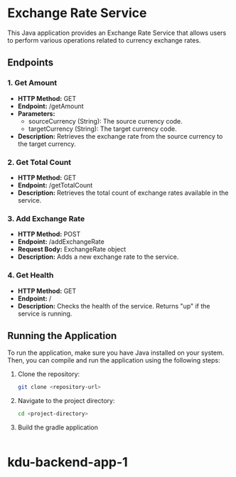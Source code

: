 # Exchange Rate Service

This Java application provides an Exchange Rate Service that allows users to perform various operations related to currency exchange rates.

## Endpoints

### 1. Get Amount
- **HTTP Method:** GET
- **Endpoint:** /getAmount
- **Parameters:**
  - sourceCurrency (String): The source currency code.
  - targetCurrency (String): The target currency code.
- **Description:** Retrieves the exchange rate from the source currency to the target currency.

### 2. Get Total Count
- **HTTP Method:** GET
- **Endpoint:** /getTotalCount
- **Description:** Retrieves the total count of exchange rates available in the service.

### 3. Add Exchange Rate
- **HTTP Method:** POST
- **Endpoint:** /addExchangeRate
- **Request Body:** ExchangeRate object
- **Description:** Adds a new exchange rate to the service.

### 4. Get Health
- **HTTP Method:** GET
- **Endpoint:** /
- **Description:** Checks the health of the service. Returns "up" if the service is running.

## Running the Application

To run the application, make sure you have Java installed on your system. Then, you can compile and run the application using the following steps:

1. Clone the repository:
   ```bash
   git clone <repository-url>

2. Navigate to the project directory:
   ```bash
   cd <project-directory>

   
3. Build the gradle application
   ```bash
   
# kdu-backend-app-1
